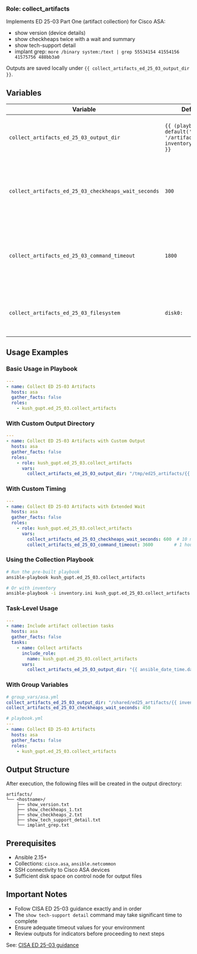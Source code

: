 ### Role: collect_artifacts

Implements ED 25-03 Part One (artifact collection) for Cisco ASA:
- show version (device details)
- show checkheaps twice with a wait and summary
- show tech-support detail
- implant grep: `more /binary system:/text | grep 55534154 41554156 41575756 488bb3a0`

Outputs are saved locally under `{{ collect_artifacts_ed_25_03_output_dir }}`.

## Variables

| Variable | Default | Description |
|----------|---------|-------------|
| `collect_artifacts_ed_25_03_output_dir` | `{{ (playbook_dir \| default('.')) + '/artifacts/' + inventory_hostname }}` | Directory on control node where outputs will be stored per-host |
| `collect_artifacts_ed_25_03_checkheaps_wait_seconds` | `300` | Wait time between checkheaps runs (seconds). CISA recommends 5+ minutes |
| `collect_artifacts_ed_25_03_command_timeout` | `1800` | Command timeout for long-running commands like 'show tech-support detail' |
| `collect_artifacts_ed_25_03_filesystem` | `disk0:` | Filesystem for ASA core dump or directory listing in later steps |

## Usage Examples

### Basic Usage in Playbook

```yaml
---
- name: Collect ED 25-03 Artifacts
  hosts: asa
  gather_facts: false
  roles:
    - kush_gupt.ed_25_03.collect_artifacts
```

### With Custom Output Directory

```yaml
---
- name: Collect ED 25-03 Artifacts with Custom Output
  hosts: asa
  gather_facts: false
  roles:
    - role: kush_gupt.ed_25_03.collect_artifacts
      vars:
        collect_artifacts_ed_25_03_output_dir: "/tmp/ed25_artifacts/{{ inventory_hostname }}"
```

### With Custom Timing

```yaml
---
- name: Collect ED 25-03 Artifacts with Extended Wait
  hosts: asa
  gather_facts: false
  roles:
    - role: kush_gupt.ed_25_03.collect_artifacts
      vars:
        collect_artifacts_ed_25_03_checkheaps_wait_seconds: 600  # 10 minutes
        collect_artifacts_ed_25_03_command_timeout: 3600        # 1 hour
```

### Using the Collection Playbook

```bash
# Run the pre-built playbook
ansible-playbook kush_gupt.ed_25_03.collect_artifacts

# Or with inventory
ansible-playbook -i inventory.ini kush_gupt.ed_25_03.collect_artifacts
```

### Task-Level Usage

```yaml
---
- name: Include artifact collection tasks
  hosts: asa
  gather_facts: false
  tasks:
    - name: Collect artifacts
      include_role:
        name: kush_gupt.ed_25_03.collect_artifacts
      vars:
        collect_artifacts_ed_25_03_output_dir: "{{ ansible_date_time.date }}_artifacts/{{ inventory_hostname }}"
```

### With Group Variables

```yaml
# group_vars/asa.yml
collect_artifacts_ed_25_03_output_dir: "/shared/ed25_artifacts/{{ inventory_hostname }}"
collect_artifacts_ed_25_03_checkheaps_wait_seconds: 450
```

```yaml
# playbook.yml
---
- name: Collect ED 25-03 Artifacts
  hosts: asa
  gather_facts: false
  roles:
    - kush_gupt.ed_25_03.collect_artifacts
```

## Output Structure

After execution, the following files will be created in the output directory:

```
artifacts/
└── <hostname>/
    ├── show_version.txt
    ├── show_checkheaps_1.txt
    ├── show_checkheaps_2.txt
    ├── show_tech_support_detail.txt
    └── implant_grep.txt
```

## Prerequisites

- Ansible 2.15+
- Collections: `cisco.asa`, `ansible.netcommon`
- SSH connectivity to Cisco ASA devices
- Sufficient disk space on control node for output files

## Important Notes

- Follow CISA ED 25-03 guidance exactly and in order
- The `show tech-support detail` command may take significant time to complete
- Ensure adequate timeout values for your environment
- Review outputs for indicators before proceeding to next steps

See: [CISA ED 25-03 guidance](https://www.cisa.gov/news-events/directives/supplemental-direction-ed-25-03-core-dump-and-hunt-instructions)